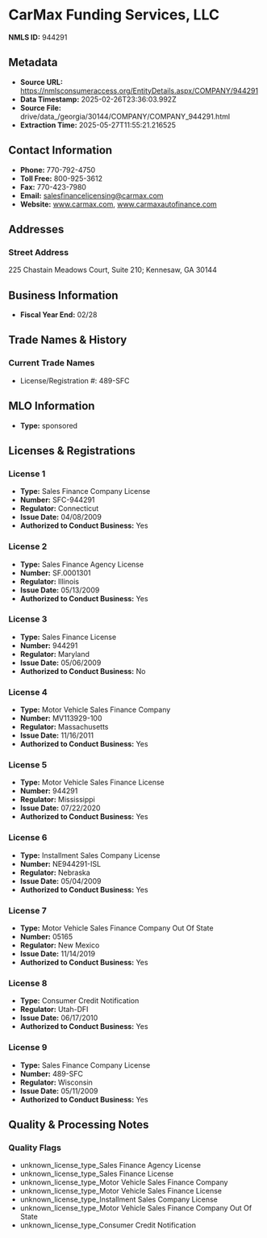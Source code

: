 # CarMax Funding Services, LLC

**NMLS ID:** 944291

## Metadata
- **Source URL:** https://nmlsconsumeraccess.org/EntityDetails.aspx/COMPANY/944291
- **Data Timestamp:** 2025-02-26T23:36:03.992Z
- **Source File:** drive/data_/georgia/30144/COMPANY/COMPANY_944291.html
- **Extraction Time:** 2025-05-27T11:55:21.216525

## Contact Information
- **Phone:** 770-792-4750
- **Toll Free:** 800-925-3612
- **Fax:** 770-423-7980
- **Email:** salesfinancelicensing@carmax.com
- **Website:** www.carmax.com, www.carmaxautofinance.com

## Addresses
### Street Address
225 Chastain Meadows Court, Suite 210; Kennesaw, GA 30144

## Business Information
- **Fiscal Year End:** 02/28

## Trade Names & History
### Current Trade Names
- License/Registration #: 489-SFC

## MLO Information
- **Type:** sponsored

## Licenses & Registrations

### License 1
- **Type:** Sales Finance Company License
- **Number:** SFC-944291
- **Regulator:** Connecticut
- **Issue Date:** 04/08/2009
- **Authorized to Conduct Business:** Yes

### License 2
- **Type:** Sales Finance Agency License
- **Number:** SF.0001301
- **Regulator:** Illinois
- **Issue Date:** 05/13/2009
- **Authorized to Conduct Business:** Yes

### License 3
- **Type:** Sales Finance License
- **Number:** 944291
- **Regulator:** Maryland
- **Issue Date:** 05/06/2009
- **Authorized to Conduct Business:** No

### License 4
- **Type:** Motor Vehicle Sales Finance Company
- **Number:** MV113929-100
- **Regulator:** Massachusetts
- **Issue Date:** 11/16/2011
- **Authorized to Conduct Business:** Yes

### License 5
- **Type:** Motor Vehicle Sales Finance License
- **Number:** 944291
- **Regulator:** Mississippi
- **Issue Date:** 07/22/2020
- **Authorized to Conduct Business:** Yes

### License 6
- **Type:** Installment Sales Company License
- **Number:** NE944291-ISL
- **Regulator:** Nebraska
- **Issue Date:** 05/04/2009
- **Authorized to Conduct Business:** Yes

### License 7
- **Type:** Motor Vehicle Sales Finance Company Out Of State
- **Number:** 05165
- **Regulator:** New Mexico
- **Issue Date:** 11/14/2019
- **Authorized to Conduct Business:** Yes

### License 8
- **Type:** Consumer Credit Notification
- **Regulator:** Utah-DFI
- **Issue Date:** 06/17/2010
- **Authorized to Conduct Business:** Yes

### License 9
- **Type:** Sales Finance Company License
- **Number:** 489-SFC
- **Regulator:** Wisconsin
- **Issue Date:** 05/11/2009
- **Authorized to Conduct Business:** Yes

## Quality & Processing Notes
### Quality Flags
- unknown_license_type_Sales Finance Agency License
- unknown_license_type_Sales Finance License
- unknown_license_type_Motor Vehicle Sales Finance Company
- unknown_license_type_Motor Vehicle Sales Finance License
- unknown_license_type_Installment Sales Company License
- unknown_license_type_Motor Vehicle Sales Finance Company Out Of State
- unknown_license_type_Consumer Credit Notification
